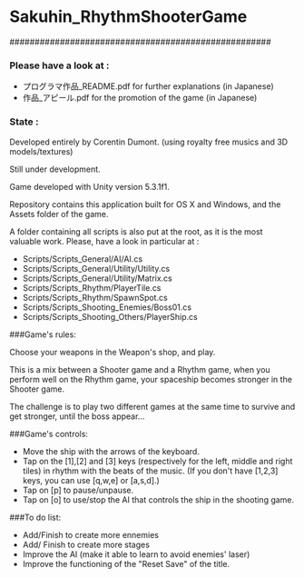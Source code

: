 # Sakuhin_RhythmShooterGame

####################################################
### Please have a look at :
- プログラマ作品_README.pdf for further explanations (in Japanese)
- 作品_アピール.pdf for the promotion of the game (in Japanese)

### State :
Developed entirely by Corentin Dumont.
(using royalty free musics and 3D models/textures)

Still under development.

Game developed with Unity version 5.3.1f1.

Repository contains this application built for OS X and Windows, and the Assets folder of the game.

A folder containing all scripts is also put at the root, as it is the most valuable work.
Please, have a look in particular at :
- Scripts/Scripts_General/AI/AI.cs
- Scripts/Scripts_General/Utility/Utility.cs
- Scripts/Scripts_General/Utility/Matrix.cs
- Scripts/Scripts_Rhythm/PlayerTile.cs
- Scripts/Scripts_Rhythm/SpawnSpot.cs
- Scripts/Scripts_Shooting_Enemies/Boss01.cs
- Scripts/Scripts_Shooting_Others/PlayerShip.cs

###Game's rules:

Choose your weapons in the Weapon's shop, and play.

This is a mix between a Shooter game and a Rhythm game, when you perform well on the Rhythm game, your spaceship becomes stronger in the Shooter game.

The challenge is to play two different games at the same time to survive and get stronger, until the boss appear...

###Game's controls:

- Move the ship with the arrows of the keyboard.
- Tap on the [1],[2] and [3] keys (respectively for the left, middle and right tiles) in rhythm with the beats of the music. (If you don't have [1,2,3] keys, you can use [q,w,e] or [a,s,d].)
- Tap on [p] to pause/unpause.
- Tap on [o] to use/stop the AI that controls the ship in the shooting game.

###To do list:

- Add/Finish to create more ennemies
- Add/ Finish to create more stages
- Improve the AI (make it able to learn to avoid enemies' laser)
- Improve the functioning of the "Reset Save" of the title.
